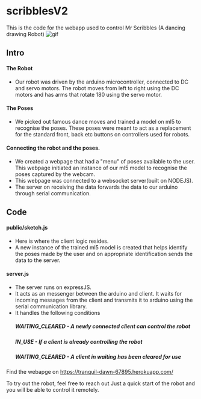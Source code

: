 # scribblesV2


This is the code for the webapp used to control Mr Scribbles (A dancing drawing Robot)
![gif](https://user-images.githubusercontent.com/12654691/105194605-c3a1ed80-5b07-11eb-8175-6ec83e5547b6.gif)
## Intro
#### The Robot
- Our robot was driven by the arduino microcontroller, connected to DC and servo motors. 
The robot moves from left to right using the DC motors and has arms that rotate 180 using the servo motor.

#### The Poses 
- We picked out famous dance moves and trained a model on ml5 to recognise the poses. 
These poses were meant to act as a replacement for the standard front, back etc buttons on controllers used for robots.

#### Connecting the robot and the poses.
- We created a webpage that had a "menu" of poses available to the user. This webpage initiated an instance of our ml5 model to recognise the poses captured by the webcam.
- This webpage was connected to a websocket server(built on NODEJS). 
- The server on receiving the data forwards the data to our arduino through serial communication.

## Code
#### public/sketch.js
- Here is where the client logic resides. 
- A new instance of the trained ml5 model is created that helps identify the poses made by the user and on appropriate identification sends the data to the server.
   
#### server.js
- The server runs on expressJS. 
- It acts as an messenger between the arduino and client. It waits for incoming messages from the client and transmits it to arduino using the serial communication library. 
- It handles the following conditions 
   ##### WAITING_CLEARED - A newly connected client can control the robot
   ##### IN_USE - If a client is already controlling the robot
   ##### WAITING_CLEARED - A client in waiting has been cleared for use 


Find the webapge on
https://tranquil-dawn-67895.herokuapp.com/

To try out the robot, feel free to reach out
Just a quick start of the robot and you will be able to control it remotely.

